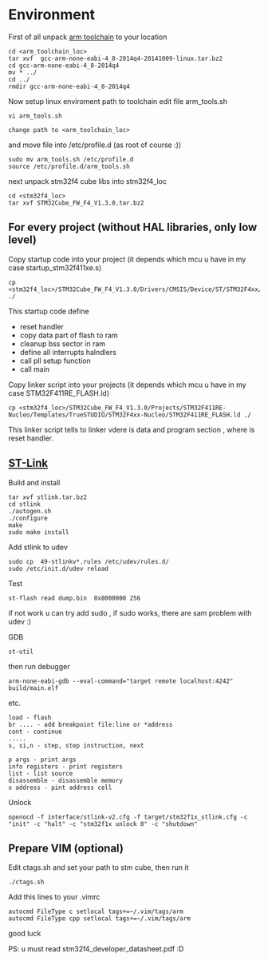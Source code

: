 Environment
===========

First of all unpack [arm toolchain](https://launchpad.net/gcc-arm-embedded) to your location

```
cd <arm_toolchain_loc>
tar xvf  gcc-arm-none-eabi-4_8-2014q4-20141009-linux.tar.bz2
cd gcc-arm-none-eabi-4_8-2014q4
mv * ../
cd ../
rmdir gcc-arm-none-eabi-4_8-2014q4
```

Now setup linux enviroment path to toolchain 
edit file arm_tools.sh
```
vi arm_tools.sh

change path to <arm_toolchain_loc>
```
and move file into /etc/profile.d (as root of course :))
```
sudo mv arm_tools.sh /etc/profile.d
source /etc/profile.d/arm_tools.sh
```

next unpack stm32f4 cube libs into stm32f4_loc
```
cd <stm32f4_loc>
tar xvf STM32Cube_FW_F4_V1.3.0.tar.bz2
```

For every project (without HAL libraries, only low level)
---------------------------------------------------------

Copy startup code into your project (it depends which mcu u have in my case startup_stm32f411xe.s) 
```
cp <stm32f4_loc>/STM32Cube_FW_F4_V1.3.0/Drivers/CMSIS/Device/ST/STM32F4xx/Source/Templates/gcc/startup_stm32f411xe.s ./
```
This startup code define 
* reset handler
* copy data part of flash to ram 
* cleanup bss sector in ram 
* define all interrupts halndlers
* call pll setup function
* call main


Copy linker script into your projects (it depends which mcu u have in my case  STM32F411RE_FLASH.ld)
```
cp <stm32f4_loc>/STM32Cube_FW_F4_V1.3.0/Projects/STM32F411RE-Nucleo/Templates/TrueSTUDIO/STM32F4xx-Nucleo/STM32F411RE_FLASH.ld ./
```
This linker script tells to linker vdere is data and program section , where is reset handler.

[ST-Link](https://github.com/texane/stlink)
------------------------------------------
Build and install
```
tar xvf stlink.tar.bz2 
cd stlink
./autogen.sh
./configure
make 
sudo make install
```
Add stlink to udev 
```
sudo cp  49-stlinkv*.rules /etc/udev/rules.d/
sudo /etc/init.d/udev reload
```
Test 
```
st-flash read dump.bin  0x8000000 256

```
if not work  u can try add sudo , if sudo works, there are sam problem with udev :)

GDB

```
st-util
```
then run debugger 
```
arm-none-eabi-gdb --eval-command="target remote localhost:4242" build/main.elf
```

etc.
```
load - flash
br .... - add breakpoint file:line or *address
cont - continue
.....
s, si,n - step, step instruction, next

p args - print args
info registers - print registers
list - list source
disassemble - disassemble memory
x address - pint address cell 

```

Unlock 
```
openocd -f interface/stlink-v2.cfg -f target/stm32f1x_stlink.cfg -c "init" -c "halt" -c "stm32f1x unlock 0" -c "shutdown"
```




Prepare VIM (optional)
----------------------
Edit ctags.sh and set your path to stm cube, then run it
```
./ctags.sh
```
Add this lines to your .vimrc
```
autocmd FileType c setlocal tags+=~/.vim/tags/arm
autocmd FileType cpp setlocal tags+=~/.vim/tags/arm
```

good luck

PS: u must read stm32f4_developer_datasheet.pdf :D
